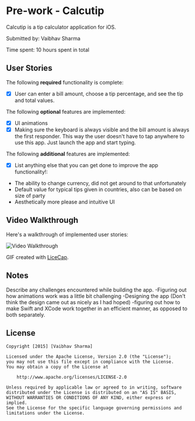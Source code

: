 # Pre-work - Calcutip

Calcutip is a tip calculator application for iOS.

Submitted by: Vaibhav Sharma

Time spent: 10 hours spent in total

## User Stories

The following **required** functionality is complete:
* [x] User can enter a bill amount, choose a tip percentage, and see the tip and total values.

The following **optional** features are implemented:
* [x] UI animations
* [x] Making sure the keyboard is always visible and the bill amount is always the first responder. This way the user doesn't have to tap anywhere to use this app. Just launch the app and start typing.

The following **additional** features are implemented:

- [x] List anything else that you can get done to improve the app functionality!:
-   The ability to change currency, did not get around to that unfortunately
-   Default value for typical tips given in countries, also can be based on size of party
-   Aesthetically more please and intuitive UI

## Video Walkthrough 

Here's a walkthrough of implemented user stories:

<img src='http://i.imgur.com/jdTOi94.gif' title='Video Walkthrough' width='' alt='Video Walkthrough' />

GIF created with [LiceCap](http://www.cockos.com/licecap/).

## Notes

Describe any challenges encountered while building the app.
    -Figuring out how animations work was a little bit challenging
    -Designing the app (Don't think the design came out as nicely as I had hoped)
    -figuring out how to make Swift and XCode work together in an efficient manner, as opposed to both separately.

## License

    Copyright [2015] [Vaibhav Sharma]

    Licensed under the Apache License, Version 2.0 (the "License");
    you may not use this file except in compliance with the License.
    You may obtain a copy of the License at

        http://www.apache.org/licenses/LICENSE-2.0

    Unless required by applicable law or agreed to in writing, software
    distributed under the License is distributed on an "AS IS" BASIS,
    WITHOUT WARRANTIES OR CONDITIONS OF ANY KIND, either express or implied.
    See the License for the specific language governing permissions and
    limitations under the License.
